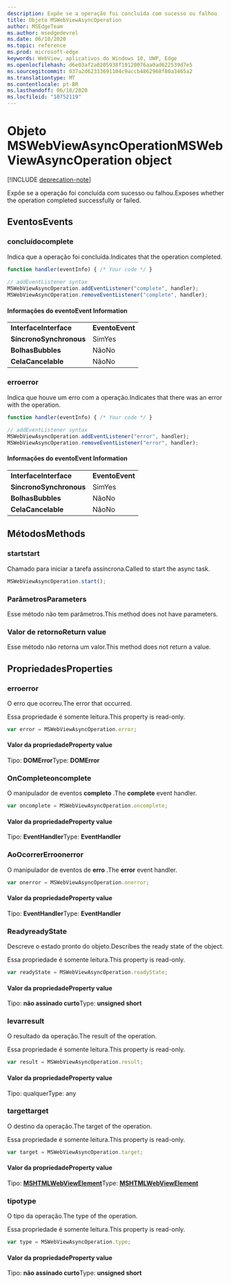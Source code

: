 ```yaml
---
description: Expõe se a operação foi concluída com sucesso ou falhou
title: Objeto MSWebViewAsyncOperation
author: MSEdgeTeam
ms.author: msedgedevrel
ms.date: 06/10/2020
ms.topic: reference
ms.prod: microsoft-edge
keywords: WebView, aplicativos do Windows 10, UWP, Edge
ms.openlocfilehash: d6e03af2a0205938f19120076aa0ad622539d7e5
ms.sourcegitcommit: 037a2d62333691104c9accb4862968f80a3465a2
ms.translationtype: MT
ms.contentlocale: pt-BR
ms.lasthandoff: 06/18/2020
ms.locfileid: "10752119"
---
```

# <span data-ttu-id="7302f-104">Objeto MSWebViewAsyncOperation</span><span class="sxs-lookup"><span data-stu-id="7302f-104">MSWebViewAsyncOperation object</span></span>  

[!INCLUDE [deprecation-note](../includes/deprecation-note.md)]  

<span data-ttu-id="7302f-105">Expõe se a operação foi concluída com sucesso ou falhou.</span><span class="sxs-lookup"><span data-stu-id="7302f-105">Exposes whether the operation completed successfully or failed.</span></span>  

## <span data-ttu-id="7302f-106">Eventos</span><span class="sxs-lookup"><span data-stu-id="7302f-106">Events</span></span>  

### <span data-ttu-id="7302f-107">concluído</span><span class="sxs-lookup"><span data-stu-id="7302f-107">complete</span></span>  

<span data-ttu-id="7302f-108">Indica que a operação foi concluída.</span><span class="sxs-lookup"><span data-stu-id="7302f-108">Indicates that the operation completed.</span></span>  

```javascript
function handler(eventInfo) { /* Your code */ }
 
// addEventListener syntax
MSWebViewAsyncOperation.addEventListener("complete", handler);
MSWebViewAsyncOperation.removeEventListener("complete", handler);
```  

#### <span data-ttu-id="7302f-109">Informações do evento</span><span class="sxs-lookup"><span data-stu-id="7302f-109">Event Information</span></span>  

|  |  |  
|:--- |:--- |  
| **<span data-ttu-id="7302f-110">Interface</span><span class="sxs-lookup"><span data-stu-id="7302f-110">Interface</span></span>** | **<span data-ttu-id="7302f-111">Evento</span><span class="sxs-lookup"><span data-stu-id="7302f-111">Event</span></span>** |  
| **<span data-ttu-id="7302f-112">Síncrono</span><span class="sxs-lookup"><span data-stu-id="7302f-112">Synchronous</span></span>** |<span data-ttu-id="7302f-113">Sim</span><span class="sxs-lookup"><span data-stu-id="7302f-113">Yes</span></span> |  
| **<span data-ttu-id="7302f-114">Bolhas</span><span class="sxs-lookup"><span data-stu-id="7302f-114">Bubbles</span></span>** |<span data-ttu-id="7302f-115">Não</span><span class="sxs-lookup"><span data-stu-id="7302f-115">No</span></span> |   
| **<span data-ttu-id="7302f-116">Cela</span><span class="sxs-lookup"><span data-stu-id="7302f-116">Cancelable</span></span>** |<span data-ttu-id="7302f-117">Não</span><span class="sxs-lookup"><span data-stu-id="7302f-117">No</span></span> |  

### <span data-ttu-id="7302f-118">erro</span><span class="sxs-lookup"><span data-stu-id="7302f-118">error</span></span>  

<span data-ttu-id="7302f-119">Indica que houve um erro com a operação.</span><span class="sxs-lookup"><span data-stu-id="7302f-119">Indicates that there was an error with the operation.</span></span>  

```javascript
function handler(eventInfo) { /* Your code */ }
 
// addEventListener syntax
MSWebViewAsyncOperation.addEventListener("error", handler);
MSWebViewAsyncOperation.removeEventListener("error", handler);
```  

#### <span data-ttu-id="7302f-120">Informações do evento</span><span class="sxs-lookup"><span data-stu-id="7302f-120">Event Information</span></span>  

|  |  |  
|:--- |:--- |  
| **<span data-ttu-id="7302f-121">Interface</span><span class="sxs-lookup"><span data-stu-id="7302f-121">Interface</span></span>** | **<span data-ttu-id="7302f-122">Evento</span><span class="sxs-lookup"><span data-stu-id="7302f-122">Event</span></span>** |  
| **<span data-ttu-id="7302f-123">Síncrono</span><span class="sxs-lookup"><span data-stu-id="7302f-123">Synchronous</span></span>** | <span data-ttu-id="7302f-124">Sim</span><span class="sxs-lookup"><span data-stu-id="7302f-124">Yes</span></span> |  
| **<span data-ttu-id="7302f-125">Bolhas</span><span class="sxs-lookup"><span data-stu-id="7302f-125">Bubbles</span></span>** | <span data-ttu-id="7302f-126">Não</span><span class="sxs-lookup"><span data-stu-id="7302f-126">No</span></span> |  
| **<span data-ttu-id="7302f-127">Cela</span><span class="sxs-lookup"><span data-stu-id="7302f-127">Cancelable</span></span>** | <span data-ttu-id="7302f-128">Não</span><span class="sxs-lookup"><span data-stu-id="7302f-128">No</span></span> |  

## <span data-ttu-id="7302f-129">Métodos</span><span class="sxs-lookup"><span data-stu-id="7302f-129">Methods</span></span>  

### <span data-ttu-id="7302f-130">start</span><span class="sxs-lookup"><span data-stu-id="7302f-130">start</span></span>  

<span data-ttu-id="7302f-131">Chamado para iniciar a tarefa assíncrona.</span><span class="sxs-lookup"><span data-stu-id="7302f-131">Called to start the async task.</span></span>  

```javascript
MSWebViewAsyncOperation.start();
```  

### <span data-ttu-id="7302f-132">Parâmetros</span><span class="sxs-lookup"><span data-stu-id="7302f-132">Parameters</span></span>  

<span data-ttu-id="7302f-133">Esse método não tem parâmetros.</span><span class="sxs-lookup"><span data-stu-id="7302f-133">This method does not have parameters.</span></span>  

### <span data-ttu-id="7302f-134">Valor de retorno</span><span class="sxs-lookup"><span data-stu-id="7302f-134">Return value</span></span>  

<span data-ttu-id="7302f-135">Esse método não retorna um valor.</span><span class="sxs-lookup"><span data-stu-id="7302f-135">This method does not return a value.</span></span>  

## <span data-ttu-id="7302f-136">Propriedades</span><span class="sxs-lookup"><span data-stu-id="7302f-136">Properties</span></span>  

### <span data-ttu-id="7302f-137">erro</span><span class="sxs-lookup"><span data-stu-id="7302f-137">error</span></span>  

<span data-ttu-id="7302f-138">O erro que ocorreu.</span><span class="sxs-lookup"><span data-stu-id="7302f-138">The error that occurred.</span></span>  

<span data-ttu-id="7302f-139">Essa propriedade é somente leitura.</span><span class="sxs-lookup"><span data-stu-id="7302f-139">This property is read-only.</span></span>  

```javascript
var error = MSWebViewAsyncOperation.error;
```  

#### <span data-ttu-id="7302f-140">Valor da propriedade</span><span class="sxs-lookup"><span data-stu-id="7302f-140">Property value</span></span>  

<span data-ttu-id="7302f-141">Tipo: **DOMError**</span><span class="sxs-lookup"><span data-stu-id="7302f-141">Type: **DOMError**</span></span>  

### <span data-ttu-id="7302f-142">OnComplete</span><span class="sxs-lookup"><span data-stu-id="7302f-142">oncomplete</span></span>  

<span data-ttu-id="7302f-143">O manipulador de eventos **completo** .</span><span class="sxs-lookup"><span data-stu-id="7302f-143">The **complete** event handler.</span></span>  

```javascript
var oncomplete = MSWebViewAsyncOperation.oncomplete;
```  

#### <span data-ttu-id="7302f-144">Valor da propriedade</span><span class="sxs-lookup"><span data-stu-id="7302f-144">Property value</span></span>  

<span data-ttu-id="7302f-145">Tipo: **EventHandler**</span><span class="sxs-lookup"><span data-stu-id="7302f-145">Type: **EventHandler**</span></span>  

### <span data-ttu-id="7302f-146">AoOcorrerErro</span><span class="sxs-lookup"><span data-stu-id="7302f-146">onerror</span></span>  

<span data-ttu-id="7302f-147">O manipulador de eventos de **erro** .</span><span class="sxs-lookup"><span data-stu-id="7302f-147">The **error** event handler.</span></span>  

```javascript
var onerror = MSWebViewAsyncOperation.onerror;
```  

#### <span data-ttu-id="7302f-148">Valor da propriedade</span><span class="sxs-lookup"><span data-stu-id="7302f-148">Property value</span></span>  

<span data-ttu-id="7302f-149">Tipo: **EventHandler**</span><span class="sxs-lookup"><span data-stu-id="7302f-149">Type: **EventHandler**</span></span>  

### <span data-ttu-id="7302f-150">Ready</span><span class="sxs-lookup"><span data-stu-id="7302f-150">readyState</span></span>  

<span data-ttu-id="7302f-151">Descreve o estado pronto do objeto.</span><span class="sxs-lookup"><span data-stu-id="7302f-151">Describes the ready state of the object.</span></span>  

<span data-ttu-id="7302f-152">Essa propriedade é somente leitura.</span><span class="sxs-lookup"><span data-stu-id="7302f-152">This property is read-only.</span></span>  

```javascript
var readyState = MSWebViewAsyncOperation.readyState;
```  

#### <span data-ttu-id="7302f-153">Valor da propriedade</span><span class="sxs-lookup"><span data-stu-id="7302f-153">Property value</span></span>  

<span data-ttu-id="7302f-154">Tipo: **não assinado curto**</span><span class="sxs-lookup"><span data-stu-id="7302f-154">Type: **unsigned short**</span></span>  

### <span data-ttu-id="7302f-155">levar</span><span class="sxs-lookup"><span data-stu-id="7302f-155">result</span></span>  

<span data-ttu-id="7302f-156">O resultado da operação.</span><span class="sxs-lookup"><span data-stu-id="7302f-156">The result of the operation.</span></span>  

<span data-ttu-id="7302f-157">Essa propriedade é somente leitura.</span><span class="sxs-lookup"><span data-stu-id="7302f-157">This property is read-only.</span></span>  

```javascript
var result = MSWebViewAsyncOperation.result;
```  

#### <span data-ttu-id="7302f-158">Valor da propriedade</span><span class="sxs-lookup"><span data-stu-id="7302f-158">Property value</span></span>  

<span data-ttu-id="7302f-159">Tipo: qualquer</span><span class="sxs-lookup"><span data-stu-id="7302f-159">Type: any</span></span>  

### <span data-ttu-id="7302f-160">target</span><span class="sxs-lookup"><span data-stu-id="7302f-160">target</span></span>  

<span data-ttu-id="7302f-161">O destino da operação.</span><span class="sxs-lookup"><span data-stu-id="7302f-161">The target of the operation.</span></span>  

<span data-ttu-id="7302f-162">Essa propriedade é somente leitura.</span><span class="sxs-lookup"><span data-stu-id="7302f-162">This property is read-only.</span></span>  

```javascript
var target = MSWebViewAsyncOperation.target;
```  

#### <span data-ttu-id="7302f-163">Valor da propriedade</span><span class="sxs-lookup"><span data-stu-id="7302f-163">Property value</span></span>  

<span data-ttu-id="7302f-164">Tipo: [ **MSHTMLWebViewElement**](../webview.md)</span><span class="sxs-lookup"><span data-stu-id="7302f-164">Type: [**MSHTMLWebViewElement**](../webview.md)</span></span>  

### <span data-ttu-id="7302f-165">tipo</span><span class="sxs-lookup"><span data-stu-id="7302f-165">type</span></span>  

<span data-ttu-id="7302f-166">O tipo da operação.</span><span class="sxs-lookup"><span data-stu-id="7302f-166">The type of the operation.</span></span>  

<span data-ttu-id="7302f-167">Essa propriedade é somente leitura.</span><span class="sxs-lookup"><span data-stu-id="7302f-167">This property is read-only.</span></span>  

```javascript
var type = MSWebViewAsyncOperation.type;
```  

#### <span data-ttu-id="7302f-168">Valor da propriedade</span><span class="sxs-lookup"><span data-stu-id="7302f-168">Property value</span></span>  

<span data-ttu-id="7302f-169">Tipo: **não assinado curto**</span><span class="sxs-lookup"><span data-stu-id="7302f-169">Type: **unsigned short**</span></span>  
